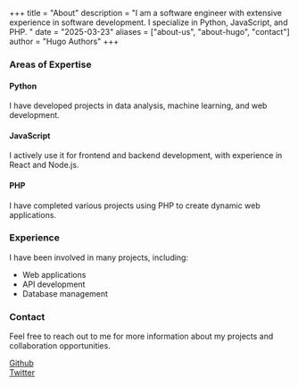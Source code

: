 +++
title = "About"
description = "I am a software engineer with extensive experience in software development. I specialize in Python, JavaScript, and PHP.
"
date = "2025-03-23"
aliases = ["about-us", "about-hugo", "contact"]
author = "Hugo Authors"
+++

### Areas of Expertise
#### Python
I have developed projects in data analysis, machine learning, and web development.

#### JavaScript
I actively use it for frontend and backend development, with experience in React and Node.js.

#### PHP
I have completed various projects using PHP to create dynamic web applications.

### Experience
I have been involved in many projects, including:

- Web applications
- API development
- Database management

### Contact
Feel free to reach out to me for more information about my projects and collaboration opportunities.

<a target='_blank' href='https://github.com/uiframer'>Github</a>
<br/>
<a target='_blank' href='https://twitter.com/amertoglu16'>Twitter</a>
